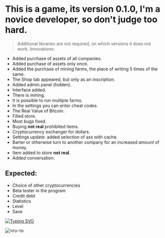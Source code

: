 # This is a game, its version 0.1.0, I'm a novice developer, so don't judge too hard.

> Additional libraries are not required, on which versions it does not work. 
Innovations:

- Added purchase of assets of all companies.
- Added purchase of assets only once.
- Added the purchase of mining farms, the place of writing 5 times of the same.
- The Shop tab appeared, but only as an inscription.
- Added admin panel (hidden).
- Interface added.
- There is mining.
- It is possible to run multiple farms.
- In the settings you can enter cheat codes.
- The Real Value of Bitcoin.
- Filled store.
- Most bugs fixed.
- Buying __not real__ prohibited items.
- Cryptocurrency exchanger for dollars.
- Settings update: added selection of ass with cache.
- Barter or otherwise turn to another company for an increased amount of money.
- Item added to store __not real__.
- Added conversation.

## Expected:
- Choice of other cryptocurrencies
- Beta tester in the program
- Credit debt
- Statistics
- Level
- Save

[![Typing SVG](https://readme-typing-svg.herokuapp.com?color=%2336BCF7&lines=Mellogram)](https://github.com/Mell-Anderson/Mellogram/archive/refs/tags/v0.1.0.zip)

<img src="6511c75e0597d02468b89ca9ce28dd71.gif" alt="что-то">
